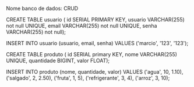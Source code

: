 Nome banco de dados: CRUD

CREATE TABLE usuario (
	id SERIAL PRIMARY KEY,
	usuario VARCHAR(255) not null UNIQUE,
	email VARCHAR(255) not null UNIQUE,
	senha VARCHAR(255) not null);

INSERT INTO usuario (usuario, email, senha)
	VALUES ('marcio', '123', '123');

CREATE TABLE produto (
	id SERIAL primary KEY,
	nome VARCHAR(255) UNIQUE,
	quantidade BIGINT,
	valor FLOAT);

INSERT INTO produto (nome, quantidade, valor)
	VALUES ('agua', 10, 1.10),
	('salgado', 2, 2.50),
	('fruta', 1, 5),
	('refrigerante', 3, 4),
	('arroz', 3, 10);